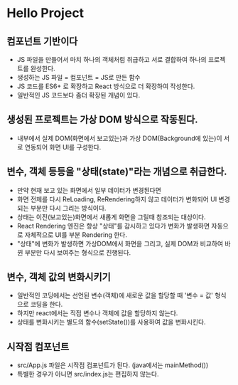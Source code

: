 # Hello Project

## 컴포넌트 기반이다

- JS 파일을 만들어서 마치 하나의 객체처럼 취급하고 서로 결합하여 하나의 프로젝트를 완성한다.
- 생성하는 JS 파일 = 컴포넌트 = JS로 만든 함수
- JS 코드를 ES6+ 로 확장하고 React 방식으로 더 확장하여 작성한다.
- 일반적인 JS 코드보다 좀더 확장된 개념이 있다.

## 생성된 프로젝트는 가상 DOM 방식으로 작동된다.

- 내부에서 실제 DOM(화면에서 보고있는)과 가상 DOM(Background에 있는)이 서로 연동되어 화면 UI를 구성한다.

## 변수, 객체 등등을 "상태(state)"라는 개념으로 취급한다.

- 만약 현재 보고 있는 화면에서 일부 데이터가 변경된다면
- 화면 전체를 다시 ReLoading, ReRendering하지 않고 데이터가 변화되어 UI 변경되는 부분만 다시 그리는 방식이다.
- 상태는 이전(보고있는)화면에서 새롭게 화면을 그릴때 참조되는 대상이다.
- React Rendering 엔진은 항상 "상태"를 감시하고 있다가 변화가 발생하면 자동으로 자체적으로 UI를 부분 Rendering 한다.
- "상태"에 변화가 발생하면 가상DOM에서 화면을 그리고, 실제 DOM과 비교하여 바뀐 부분만 다시 보여주는 형식으로 진행된다.

## 변수, 객체 값의 변화시키기

- 일반적인 코딩에서는 선언된 변수(객체)에 새로운 값을 할당할 때 '변수 = 값' 형식으로 코딩을 한다.
- 하지만 react에서는 직접 변수나 객체에 값을 할당하지 않는다.
- 상태를 변화시키는 별도의 함수(setState())를 사용하여 값을 변화시킨다.

## 시작점 컴포넌트

- src/App.js 파일은 시작점 컴포넌트가 된다. (java에서는 mainMethod())
- 특별한 경우가 아니면 src/index.js는 편집하지 않는다.
